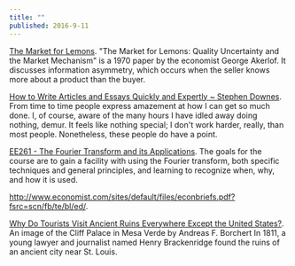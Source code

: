 ```yaml
---
title: ""
published: 2016-9-11
---
```




<a href="https://en.wikipedia.org/wiki/The_Market_for_Lemons" target="_blank">The Market for Lemons</a>. "The Market for Lemons: Quality Uncertainty and the Market Mechanism" is a 1970 paper by the economist George Akerlof. It discusses information asymmetry, which occurs when the seller knows more about a product than the buyer.




<a href="http://www.downes.ca/post/38526" target="_blank">How to Write Articles and Essays Quickly and Expertly ~ Stephen Downes</a>. From time to time people express amazement at how I can get so much done. I, of course, aware of the many hours I have idled away doing nothing, demur. It feels like nothing special; I don't work harder, really, than most people. Nonetheless, these people do have a point.




<a href="https://see.stanford.edu/Course/EE261" target="_blank">EE261 - The Fourier Transform and its Applications</a>. The goals for the course are to gain a facility with using the Fourier transform, both specific techniques and general principles, and learning to recognize when, why, and how it is used.




<a href="http://www.economist.com/sites/default/files/econbriefs.pdf?fsrc=scn/fb/te/bl/ed/" target="_blank">http://www.economist.com/sites/default/files/econbriefs.pdf?fsrc=scn/fb/te/bl/ed/</a>. 




<a href="https://priceonomics.com/why-do-tourists-visit-ancient-ruins-everywhere/" target="_blank">Why Do Tourists Visit Ancient Ruins Everywhere Except the United States?</a>. An image of the Cliff Palace in Mesa Verde by Andreas F. Borchert  In 1811, a young lawyer and journalist named Henry Brackenridge found the ruins of an ancient city near St. Louis.

